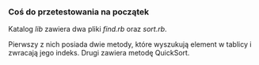 ### Coś do przetestowania na początek

Katalog *lib* zawiera dwa pliki *find.rb* oraz *sort.rb*.

Pierwszy z nich posiada dwie metody, które wyszukują element w tablicy i zwracają jego indeks.
Drugi zawiera metodę QuickSort.
